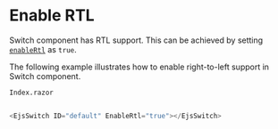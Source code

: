 # Enable RTL

Switch component has RTL support. This can be achieved by setting [`enableRtl`](https://help.syncfusion.com/cr/cref_files/aspnetcore-blazor/Syncfusion.EJ2.RazorComponents~Syncfusion.EJ2.RazorComponents.Buttons.EjsSwitch~EnableRtl.html) as `true`.

The following example illustrates how to enable right-to-left support in Switch component.

`Index.razor`

```csharp

<EjsSwitch ID="default" EnableRtl="true"></EjsSwitch>

  ```